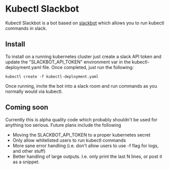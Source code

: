 # Kubectl Slackbot

Kubectl Slackbot is a bot based on [slackbot](https://github.com/lins05/slackbot) which allows you to run kubectl commands in slack.

## Install

To install on a running kubernetes cluster just create a slack API token and update the "SLACKBOT_API_TOKEN" environment var in the kubectl-deployment.yaml file. Once completed, just run the following:

```
kubectl create -f kubectl-deployment.yaml
```

Once running, invite the bot into a slack room and run commands as you normally would via kubectl.

## Coming soon

Currently this is alpha quality code which probably shouldn't be used for anything too serious. Future plans include the following

* Moving the SLACKBOT_API_TOKEN to a proper kubernetes secret
* Only allow whitelisted users to run kubectl commands
* More sane error handling (i.e. don't allow users to use -f flag for logs, and other stuff)
* Better handling of large outputs. I.e. only print the last N lines, or post it as a snippet.

